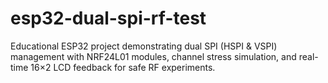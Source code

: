 # esp32-dual-spi-rf-test
Educational ESP32 project demonstrating dual SPI (HSPI &amp; VSPI) management with NRF24L01 modules, channel stress simulation, and real-time 16×2 LCD feedback for safe RF experiments.

